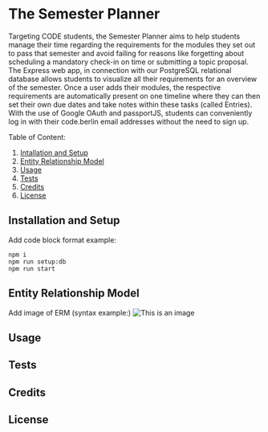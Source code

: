 # The Semester Planner

Targeting CODE students, the Semester Planner aims to help students manage their time regarding the requirements for the modules they set out to pass that semester and avoid failing for reasons like forgetting about scheduling a mandatory check-in on time or submitting a topic proposal. The Express web app, in connection with our PostgreSQL relational database allows students to visualize all their requirements for an overview of the semester. Once a user adds their modules, the respective requirements are automatically present on one timeline where they can then set their own due dates and take notes within these tasks (called Entries). With the use of Google OAuth and passportJS, students can conveniently log in with their code.berlin email addresses without the need to sign up.

Table of Content:

1. [Intallation and Setup](#installation-and-setup)
1. [Entity Relationship Model](#entity-relationship-model)
1. [Usage](#usage)
1. [Tests](#test)
1. [Credits](#credits)
1. [License](#license)

## Installation and Setup

Add code block format example:

```
npm i
npm run setup:db
npm run start
```

## Entity Relationship Model

Add image of ERM (syntax example:)
![This is an image](https://myoctocat.com/assets/images/base-octocat.svg)

## Usage

## Tests

## Credits

## License
